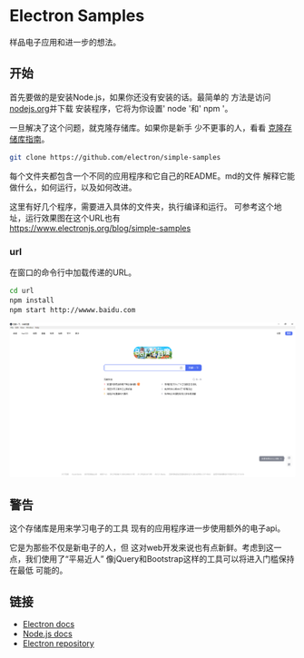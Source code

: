 # Electron Samples

样品电子应用和进一步的想法。

## 开始

首先要做的是安装Node.js，如果你还没有安装的话。最简单的
方法是访问[nodejs.org](https://nodejs.org)并下载
安装程序，它将为你设置' node '和' npm '。

一旦解决了这个问题，就克隆存储库。如果你是新手
少不更事的人，看看
[克隆存储库指南](https://help.github.com/articles/cloning-a-repository/)。

```sh
git clone https://github.com/electron/simple-samples
```

每个文件夹都包含一个不同的应用程序和它自己的README。md的文件
解释它能做什么，如何运行，以及如何改进。

这里有好几个程序，需要进入具体的文件夹，执行编译和运行。
可参考这个地址，运行效果图在这个URL也有  
https://www.electronjs.org/blog/simple-samples


### url 
在窗口的命令行中加载传递的URL。

```sh
cd url
npm install
npm start http://wwww.baidu.com
```

![image](url/doc/1.png)

## 警告

这个存储库是用来学习电子的工具
现有的应用程序进一步使用额外的电子api。

它是为那些不仅是新电子的人，但
这对web开发来说也有点新鲜。考虑到这一点，我们使用了“平易近人”
像jQuery和Bootstrap这样的工具可以将进入门槛保持在最低
可能的。

## 链接

- [Electron docs](http://electron.atom.io/docs/all)
- [Node.js docs](https://nodejs.org/docs/latest/api/all.html)
- [Electron repository](https://github.com/electron/electron)
